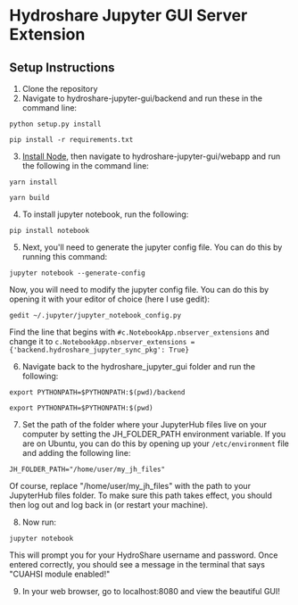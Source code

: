 # Hydroshare Jupyter GUI Server Extension

## Setup Instructions
1. Clone the repository
2. Navigate to hydroshare-jupyter-gui/backend and run these in the command line:

`python setup.py install`

`pip install -r requirements.txt`

3. [Install Node](https://nodejs.org/en/download/), then navigate to hydroshare-jupyter-gui/webapp and run the following in the command line:

`yarn install`

`yarn build`


4. To install jupyter notebook, run the following:

`pip install notebook`

5. Next, you'll need to generate the jupyter config file. You can do this by running this command:

`jupyter notebook --generate-config`

Now, you will need to modify the jupyter config file. You can do this by opening it with your editor of choice (here I use gedit):

`gedit ~/.jupyter/jupyter_notebook_config.py`

Find the line that begins with `#c.NotebookApp.nbserver_extensions` and change it to `c.NotebookApp.nbserver_extensions = {'backend.hydroshare_jupyter_sync_pkg': True}`

6. Navigate back to the hydroshare_jupyter_gui folder and run the following:

[//]: # (TODO: make this persistent)

`export PYTHONPATH=$PYTHONPATH:$(pwd)/backend`

`export PYTHONPATH=$PYTHONPATH:$(pwd)`

7. Set the path of the folder where your JupyterHub files live on your computer by setting the JH_FOLDER_PATH environment variable. If you are on Ubuntu, you can do this by opening up your `/etc/environment` file and adding the following line:

`JH_FOLDER_PATH="/home/user/my_jh_files"`

Of course, replace "/home/user/my_jh_files" with the path to your JupyterHub files folder. To make sure this path takes effect, you should then log out and log back in (or restart your machine).


8. Now run:

`jupyter notebook`

This will prompt you for your HydroShare username and password. Once entered correctly, you should see a message in the terminal that says "CUAHSI module enabled!"

9. In your web browser, go to localhost:8080 and view the beautiful GUI!
